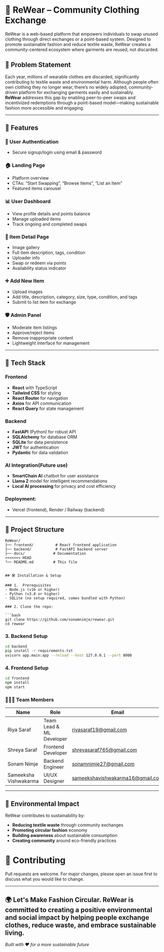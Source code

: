 # 👕 ReWear – Community Clothing Exchange

ReWear is a web-based platform that empowers individuals to swap unused clothing through direct exchanges or a point-based system. Designed to promote sustainable fashion and reduce textile waste, ReWear creates a community-centered ecosystem where garments are reused, not discarded.

## 🧩 Problem Statement

Each year, millions of wearable clothes are discarded, significantly contributing to textile waste and environmental harm. Although people often own clothing they no longer wear, there’s no widely adopted, community-driven platform for exchanging garments easily and sustainably.  
**ReWear** addresses this gap by enabling peer-to-peer swaps and incentivized redemptions through a point-based model—making sustainable fashion more accessible and engaging.

---
## 🚀 Features

### 👤 User Authentication
- Secure signup/login using email & password

### 🏠 Landing Page
- Platform overview
- CTAs: “Start Swapping”, “Browse Items”, “List an Item”
- Featured items carousel

### 📊 User Dashboard
- View profile details and points balance
- Manage uploaded items
- Track ongoing and completed swaps

### 🧥 Item Detail Page
- Image gallery
- Full item description, tags, condition
- Uploader info
- Swap or redeem via points
- Availability status indicator

### ➕ Add New Item
- Upload images
- Add title, description, category, size, type, condition, and tags
- Submit to list item for exchange

### 🛡️ Admin Panel
- Moderate item listings
- Approve/reject items
- Remove inappropriate content
- Lightweight interface for management

---


## 🚀 Tech Stack

### Frontend
- **React** with TypeScript
- **Tailwind CSS** for styling
- **React Router** for navigation
- **Axios** for API communication
- **React Query** for state management

### Backend
- **FastAPI** (Python) for robust API
- **SQLAlchemy** for database ORM
- **SQLite** for data persistence
- **JWT** for authentication
- **Pydantic** for data validation

### AI Integration(Future use)
- **SmartChain AI** chatbot for user assistance
- **Llama 2** model for intelligent recommendations
- **Local AI processing** for privacy and cost efficiency

### Deployment:
- Vercel (frontend), Render / Railway (backend)
---

## 📁 Project Structure

```
ReWear/
├── frontend/          # React frontend application
├── backend/           # FastAPI backend server
├── docs/             # Documentation
<<<<<<< HEAD
└── README.md         # This file


## 🛠️ Installation & Setup

### 1.  Prerequisites
- Node.js (v16 or higher)
- Python (v3.8 or higher)
- SQLite (no setup required, comes bundled with Python)

### 2. Clone the repo:

```bash
git clone https://github.com/sonamnimje/rewear.git
cd rewear
```
### 3. Backend Setup
```bash
cd backend
pip install -r requirements.txt
uvicorn app.main:app --reload --host 127.0.0.1 --port 8000
```

### 4. Frontend Setup
```bash
cd frontend
npm install
npm start
```

### 🧑‍🤝‍🧑 Team Members

| Name          | Role                 | Email                       |
|---------------|----------------------|-----------------------------|
| Riya Saraf   | Team Lead & ML Developer | riyasaraf19@gmail.com     |
| Shreya Saraf  | Frontend Developer   | shreyasaraf765@gmail.com     |
| Sonam Nimje   | Backend Engineer     | sonamnimje27@gmail.com     |
| Sameeksha Vishwakarma    | UI/UX Designer       | sameekshavishwakarma16@gmail.com     |
---

## 🌱 Environmental Impact

ReWear contributes to sustainability by:
- **Reducing textile waste** through community exchanges
- **Promoting circular fashion** economy
- **Building awareness** about sustainable consumption
- **Creating community** around eco-friendly practices

# 🤝 Contributing
Pull requests are welcome. For major changes, please open an issue first to discuss what you would like to change.

---
🌍 Let's Make Fashion Circular.
ReWear is committed to creating a positive environmental and social impact by helping people exchange clothes, reduce waste, and embrace sustainable living.
---
*Built with ❤️ for a more sustainable future* 

